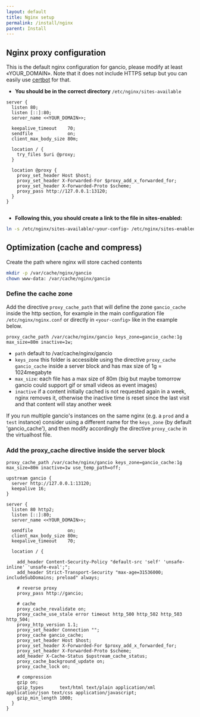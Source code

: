 ```yaml
---
layout: default
title: Nginx setup
permalink: /install/nginx
parent: Install
---
```




##  Nginx proxy configuration
This is the default nginx configuration for gancio, please modify at least «YOUR_DOMAIN». Note that it does not include HTTPS setup but you can easily use [certbot](https://certbot.eff.org/) for that.

- __You should be in the correct directory__
`/etc/nginx/sites-available`

```nginx
server {
  listen 80;
  listen [::]:80;
  server_name <<YOUR_DOMAIN>>;

  keepalive_timeout    70;
  sendfile             on;
  client_max_body_size 80m;

  location / {
    try_files $uri @proxy;
  }

  location @proxy {
    proxy_set_header Host $host;
    proxy_set_header X-Forwarded-For $proxy_add_x_forwarded_for;
    proxy_set_header X-Forwarded-Proto $scheme;
    proxy_pass http://127.0.0.1:13120;
  }
}


```

- __Following this, you should create a link to the file in sites-enabled:__
```bash
ln -s /etc/nginx/sites-available/<your-config> /etc/nginx/sites-enabled/
```


## Optimization (cache and compress)
Create the path where nginx will store cached contents
```bash
mkdir -p /var/cache/nginx/gancio
chown www-data: /var/cache/nginx/gancio
```

### Define the cache zone
Add the directive `proxy_cache_path` that will define the zone `gancio_cache` inside the http section, for example in the main configuration file `/etc/nginx/nginx.conf` or directly in `<your-config>` like in the example below.

```nginx
proxy_cache_path /var/cache/nginx/gancio keys_zone=gancio_cache:1g max_size=80m inactive=1w;
```

- `path` default to /var/cache/nginx/gancio 
- `keys_zone` this folder is accessible using the directive `proxy_cache gancio_cache` inside a server block and has max size of 1g = 1024megabyte
- `max_size`: each file has a max size of 80m (big but maybe tomorrow gancio could support gif or small videos as event images)
- `inactive` if a content initially cached is not requested again in a week, nginx removes it, otherwise the inactive time is reset since the last visit and that content will stay another week

If you run multiple gancio's instances on the same nginx (e.g. a `prod` and a `test` instance) consider using a different name for the `keys_zone` (by default 'gancio_cache'), and then modify accordingly the directive `proxy_cache` in the virtualhost file.

### Add the proxy_cache directive inside the server block

```nginx
proxy_cache_path /var/cache/nginx/gancio keys_zone=gancio_cache:1g max_size=80m inactive=1w use_temp_path=off;

upstream gancio {
  server http://127.0.0.1:13120;
  keepalive 16;
}

server {
  listen 80 http2;
  listen [::]:80;
  server_name <<YOUR_DOMAIN>>;

  sendfile             on;
  client_max_body_size 80m;
  keepalive_timeout    70;

  location / {

    add_header Content-Security-Policy "default-src 'self' 'unsafe-inline' 'unsafe-eval';";
    add_header Strict-Transport-Security "max-age=31536000; includeSubDomains; preload" always;

    # reverse proxy
    proxy_pass http://gancio;

    # cache    
    proxy_cache_revalidate on;
    proxy_cache_use_stale error timeout http_500 http_502 http_503 http_504;
    proxy_http_version 1.1;
    proxy_set_header Connection "";
    proxy_cache gancio_cache;
    proxy_set_header Host $host;
    proxy_set_header X-Forwarded-For $proxy_add_x_forwarded_for;
    proxy_set_header X-Forwarded-Proto $scheme;
    add_header X-Cache-Status $upstream_cache_status;
    proxy_cache_background_update on;
    proxy_cache_lock on;

    # compression
    gzip on;
    gzip_types      text/html text/plain application/xml application/json text/css application/javascript;
    gzip_min_length 1000;
  }
}
```
